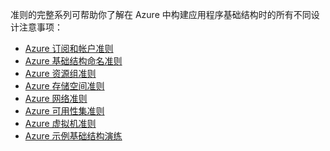 准则的完整系列可帮助你了解在 Azure 中构建应用程序基础结构时的所有不同设计注意事项：

- [Azure 订阅和帐户准则](/documentation/articles/virtual-machines-windows-infrastructure-subscription-accounts-guidelines/)
- [Azure 基础结构命名准则](/documentation/articles/virtual-machines-windows-infrastructure-naming-guidelines/)
- [Azure 资源组准则](/documentation/articles/virtual-machines-windows-infrastructure-resource-groups-guidelines/)
- [Azure 存储空间准则](/documentation/articles/virtual-machines-windows-infrastructure-storage-solutions-guidelines/)
- [Azure 网络准则](/documentation/articles/virtual-machines-windows-infrastructure-networking-guidelines/)
- [Azure 可用性集准则](/documentation/articles/virtual-machines-windows-infrastructure-availability-sets-guidelines/)
- [Azure 虚拟机准则](/documentation/articles/virtual-machines-windows-infrastructure-virtual-machine-guidelines/)
- [Azure 示例基础结构演练](/documentation/articles/virtual-machines-windows-infrastructure-example/)

<!---HONumber=Mooncake_0801_2016-->